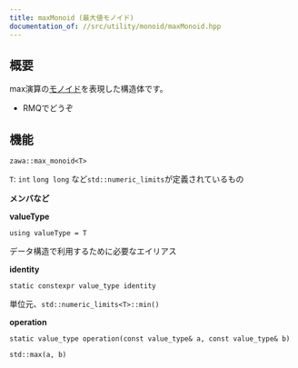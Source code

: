 ```yaml
---
title: maxMonoid (最大値モノイド)
documentation_of: //src/utility/monoid/maxMonoid.hpp
---
```


## 概要

max演算の[モノイド](https://ja.wikipedia.org/wiki/%E3%83%A2%E3%83%8E%E3%82%A4%E3%83%89)を表現した構造体です。
- RMQでどうぞ

## 機能

```
zawa::max_monoid<T>
```

`T`: `int` `long long` など`std::numeric_limits`が定義されているもの

**メンバなど**

**valueType**
```
using valueType = T
```
データ構造で利用するために必要なエイリアス

**identity**
```
static constexpr value_type identity
```

単位元、`std::numeric_limits<T>::min()`

**operation**
```
static value_type operation(const value_type& a, const value_type& b)
```
 `std::max(a, b)`
